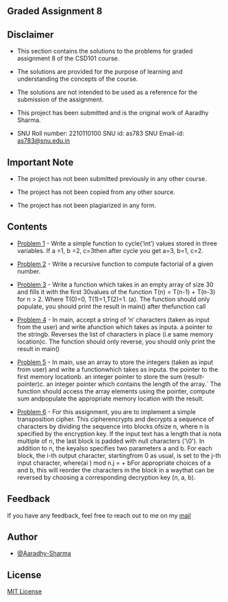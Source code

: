 ## Graded Assignment 8

## Disclaimer

- This section contains the solutions to the problems for graded assignment 8 of the CSD101 course.

- The solutions are provided for the purpose of learning and understanding the concepts of the course.

- The solutions are not intended to be used as a reference for the submission of the assignment.

- This project has been submitted and is the original work of Aaradhy Sharma.

- SNU Roll number: 2210110100
  SNU id: as783
  SNU Email-id: as783@snu.edu.in

## Important Note

- The project has not been submitted previously in any other course.

- The project has not been copied from any other source.

- The project has not been plagiarized in any form.


## Contents

- [Problem 1](#/p1.c) - Write a simple function to cycle(‘int’) values stored in three variables. If a =1, b =2, c=3then after cycle you get a=3, b=1, c=2.

- [Problem 2](#/p2.c) - Write a recursive function to compute factorial of a given number.

- [Problem 3](#/p3.c) - Write a function which takes in an empty array of size 30 and fills it with the first 30values of the function T(n) = T(n-1) + T(n-3) for n > 2. Where T(0)=0, T(1)=1,T(2)=1. (a). The function should only populate, you should print the result in main() after thefunction call

- [Problem 4](#/p4.c) - In main, accept a string of ‘n’ characters (taken as input from the user) and write afunction which takes as inputa. a pointer to the stringb. Reverses the list of characters in place (i.e same memory location)c. The function should only reverse, you should only print the result in main()

- [Problem 5](#/p5.c) - In main, use an array to store the integers (taken as input from user) and write a functionwhich takes as inputa. the pointer to the first memory locationb. an integer pointer to store the sum (result-pointer)c. an integer pointer which contains the length of the array.` The function should access the array elements using the pointer, compute sum andpopulate the appropriate memory location with the result.

- [Problem 6](#/p6.c) - For this assignment, you are to implement a simple transposition cipher. This cipherencrypts and decrypts a sequence of characters by dividing the sequence into blocks ofsize n, where n is specified by the encryption key. If the input text has a length that is nota multiple of n, the last block is padded with null characters ('\0'). In addition to n, the keyalso specifies two parameters a and b. For each block, the i-th output character, startingfrom 0 as usual, is set to the j-th input character, where(ai ) mod n.j = + bFor appropriate choices of a and b, this will reorder the characters in the block in a waythat can be reversed by choosing a corresponding decryption key (n, a, b).


## Feedback
If you have any feedback, feel free to reach out to me on my [mail](mailto:as783@snu.edu.in)

## Author
- [@Aaradhy-Sharma](https://github.com/Aaradhy-Sharma)

## License
[MIT License](LICENSE)